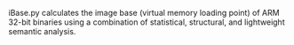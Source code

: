 iBase.py calculates the image base (virtual memory loading point) of ARM 32-bit binaries using a combination of statistical, structural, and lightweight semantic analysis. 
